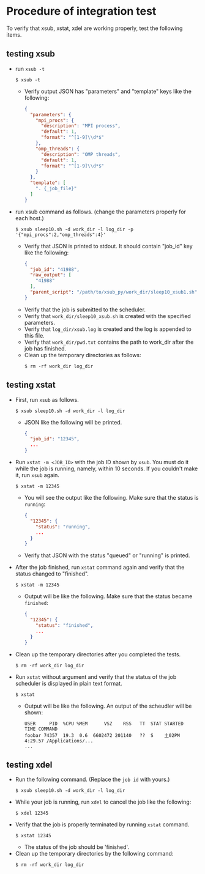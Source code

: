 # Procedure of integration test

To verify that xsub, xstat, xdel are working properly, test the following items.

## testing xsub

- run `xsub -t`
    ```shell
    $ xsub -t
    ```
    - Verify output JSON has "parameters" and "template" keys like the following:
        ```json
        {
          "parameters": {
            "mpi_procs": {
              "description": "MPI process",
              "default": 1,
              "format": "^[1-9]\\d*$"
            },
            "omp_threads": {
              "description": "OMP threads",
              "default": 1,
              "format": "^[1-9]\\d*$"
            }
          },
          "template": [
            ". {_job_file}"
          ]
        }
        ```

- run xsub command as follows. (change the parameters properly for each host.)
    ```shell
    $ xsub sleep10.sh -d work_dir -l log_dir -p '{"mpi_procs":2,"omp_threads":4}'
    ```
    - Verify that JSON is printed to stdout. It should contain "job_id" key like the following:
        ```json
        {
          "job_id": "41988",
          "raw_output": [
            "41988"
          ],
          "parent_script": "/path/to/xsub_py/work_dir/sleep10_xsub1.sh"
        }
        ```
    - Verify that the job is submitted to the scheduler.
    - Verify that `work_dir/sleep10_xsub.sh` is created with the specified parameters.
    - Verify that `log_dir/xsub.log` is created and the log is appended to this file.
    - Verify that `work_dir/pwd.txt` contains the path to work_dir after the job has finished.
    - Clean up the temporary directories as follows:
        ```shell
        $ rm -rf work_dir log_dir
        ```

## testing xstat

- First, run `xsub` as follows.
    ```shell
    $ xsub sleep10.sh -d work_dir -l log_dir
    ```
    - JSON like the following will be printed.
        ```json
        {
          "job_id": "12345",
          ...
        }
        ```
- Run `xstat -m <JOB_ID>` with the job ID shown by `xsub`. You must do it while the job is running, namely, within 10 seconds. If you couldn't make it, run `xsub` again.
    ```shell
    $ xstat -m 12345
    ```
    - You will see the output like the following. Make sure that the status is `running`:
        ```json
        {
          "12345": {
            "status": "running",
            ...
          }
        }
        ```
    - Verify that JSON with the status "queued" or "running" is printed.
- After the job finished, run `xstat` command again and verify that the status changed to "finished".
    ```shell
    $ xstat -m 12345
    ```
    - Output will be like the following. Make sure that the status became `finished`:
        ```json
        {
          "12345": {
            "status": "finished",
            ...
          }
        }
        ```
- Clean up the temporary directories after you completed the tests.
    ```shell
    $ rm -rf work_dir log_dir
    ```

- Run `xstat` without argument and verify that the status of the job scheduler is displayed in plain text format.
    ```shell
    $ xstat
    ```
    - Output will be like the following. An output of the scheudler will be shown:
        ```text
        USER     PID  %CPU %MEM      VSZ    RSS   TT  STAT STARTED     TIME COMMAND
        foobar 74357  19.3  0.6  6602472 201140   ??  S    土02PM   4:29.57 /Applications/...
        ...
        ```

## testing xdel

- Run the following command. (Replace the `job id` with yours.)
    ```shell
    $ xsub sleep10.sh -d work_dir -l log_dir
    ```
- While your job is running, run `xdel` to cancel the job like the following:
    ```shell
    $ xdel 12345
    ```
- Verify that the job is properly terminated by running `xstat` command.
    ```shell
    $ xstat 12345
    ```
    - The status of the job should be 'finished'.
- Clean up the temporary directories by the following command:
    ```shell
    $ rm -rf work_dir log_dir
    ```
